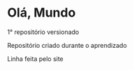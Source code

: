 # Olá, Mundo
 1° repositório versionado

Repositório criado durante o aprendizado

Linha feita pelo site
